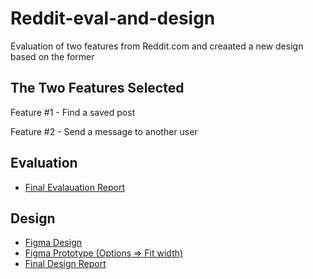 # Reddit-eval-and-design

Evaluation of two features from Reddit.com and creaated a new design based on the former

## The Two Features Selected
Feature #1 - Find a saved post


Feature #2 - Send a message to another user

## Evaluation
* [Final Evalauation Report](https://www.google.com)

## Design

* [Figma Design](https://www.figma.com/file/7V3vvwe0uaUQjoAIhaMbWk/Reddit-Final-Prototype?node-id=0%3A1)
* [Figma Prototype (Options => Fit width)](https://www.figma.com/file/7V3vvwe0uaUQjoAIhaMbWk/Reddit-Final-Prototype?node-id=0%3A1)
* [Final Design Report](https://www.google.com)
